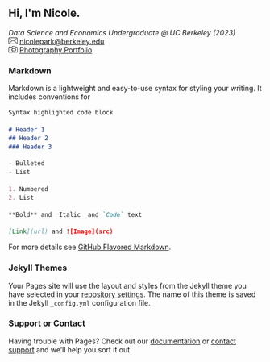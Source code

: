 ## Hi, I'm Nicole.
_Data Science and Economics Undergraduate @ UC Berkeley (2023)_   
<img src="Mail_240px.png" alt="emailicon" width="18" height="13"/>&nbsp;nicolepark@berkeley.edu  
<img src="Camera-3_240px.png" alt="emailicon" width="18" height="13"/>&nbsp;[Photography Portfolio](https://vsco.co/nicoolpark/gallery)  

### Markdown

Markdown is a lightweight and easy-to-use syntax for styling your writing. It includes conventions for

```markdown
Syntax highlighted code block

# Header 1
## Header 2
### Header 3

- Bulleted
- List

1. Numbered
2. List

**Bold** and _Italic_ and `Code` text

[Link](url) and ![Image](src)
```

For more details see [GitHub Flavored Markdown](https://guides.github.com/features/mastering-markdown/).

### Jekyll Themes

Your Pages site will use the layout and styles from the Jekyll theme you have selected in your [repository settings](https://github.com/nicole-park/nicole-park.github.io/settings). The name of this theme is saved in the Jekyll `_config.yml` configuration file.

### Support or Contact

Having trouble with Pages? Check out our [documentation](https://help.github.com/categories/github-pages-basics/) or [contact support](https://github.com/contact) and we’ll help you sort it out.
